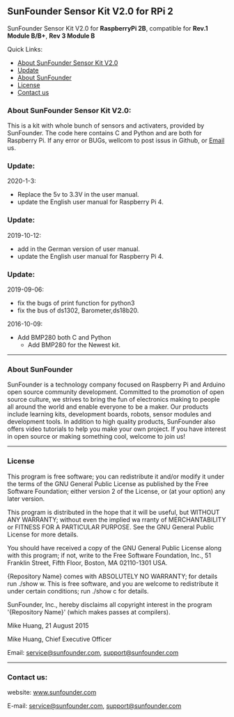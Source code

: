 ## SunFounder Sensor Kit V2.0 for RPi 2
SunFounder Sensor Kit V2.0 for **RaspberryPi 2B**, compatible for **Rev.1 Module B/B+**, **Rev 3 Module B**

Quick Links:

 * [About SunFounder Sensor Kit V2.0](#about_this_kit)
 * [Update](#update)
 * [About SunFounder](#about_sunfounder)
 * [License](#license)
 * [Contact us](#contact_us)

<a id="about_this_kit"></a>
### About SunFounder Sensor Kit V2.0:
This is a kit with whole bunch of sensors and activaters, provided by SunFounder. The code here contains C and Python and are both for Raspberry Pi. If any error or BUGs, wellcom to post issus in Github, or [Email](#contact_us) us.

<a id="update"></a>
### Update:
2020-1-3:
 - Replace the 5v to 3.3V in the user manual.
 - update the English user manual for Raspberry Pi 4.
 
### Update:
2019-10-12:
 - add in the German version of user manual.
 - update the English user manual for Raspberry Pi 4.
 
### Update:
2019-09-06:

 - fix the bugs of print function for python3
 - fix the bus of ds1302, Barometer,ds18b20.

2016-10-09:

 - Add BMP280 both C and Python
     + Add BMP280 for the Newest kit.

----------------------------------------------
<a id="about_sunfounder"></a>
### About SunFounder
SunFounder is a technology company focused on Raspberry Pi and Arduino open source community development. Committed to the promotion of open source culture, we strives to bring the fun of electronics making to people all around the world and enable everyone to be a maker. Our products include learning kits, development boards, robots, sensor modules and development tools. In addition to high quality products, SunFounder also offers video tutorials to help you make your own project. If you have interest in open source or making something cool, welcome to join us!

----------------------------------------------
<a id="license"></a>
### License
This program is free software; you can redistribute it and/or modify it under the terms of the GNU General Public License as published by the Free Software Foundation; either version 2 of the License, or (at your option) any later version.

This program is distributed in the hope that it will be useful, but WITHOUT ANY WARRANTY; without even the implied wa rranty of MERCHANTABILITY or FITNESS FOR A PARTICULAR PURPOSE. See the GNU General Public License for more details.

You should have received a copy of the GNU General Public License along with this program; if not, write to the Free Software Foundation, Inc., 51 Franklin Street, Fifth Floor, Boston, MA 02110-1301 USA.

{Repository Name} comes with ABSOLUTELY NO WARRANTY; for details run ./show w. This is free software, and you are welcome to redistribute it under certain conditions; run ./show c for details.

SunFounder, Inc., hereby disclaims all copyright interest in the program '{Repository Name}' (which makes passes at compilers).

Mike Huang, 21 August 2015

Mike Huang, Chief Executive Officer

Email: service@sunfounder.com, support@sunfounder.com

----------------------------------------------
<a id="contact_us"></a>
### Contact us:
website:
    www.sunfounder.com

E-mail:
    service@sunfounder.com, support@sunfounder.com
